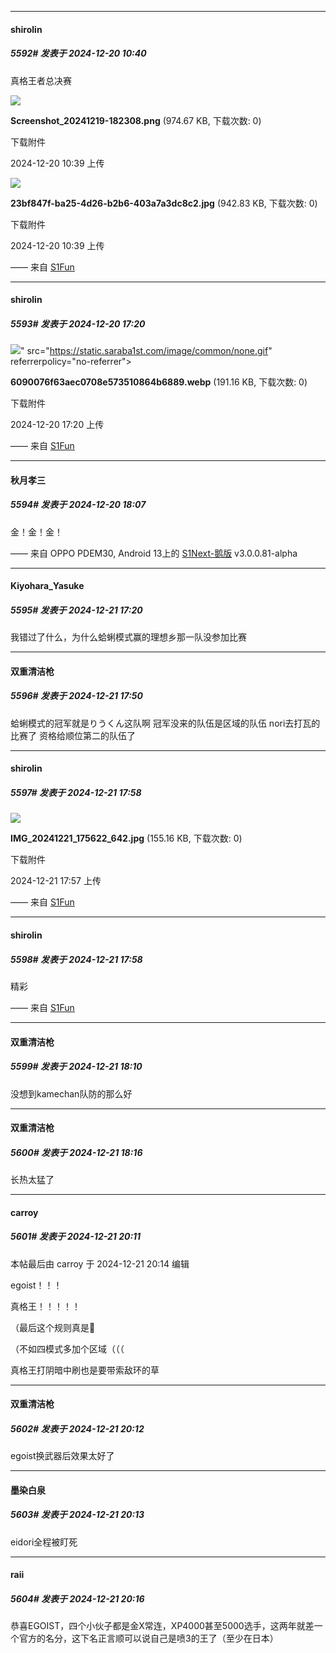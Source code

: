 ﻿
*****

####  shirolin  
##### 5592#       发表于 2024-12-20 10:40

真格王者总决赛

<img src="https://img.saraba1st.com/forum/202412/20/103947zospdix0icphorcc.png" referrerpolicy="no-referrer">

<strong>Screenshot_20241219-182308.png</strong> (974.67 KB, 下载次数: 0)

下载附件

2024-12-20 10:39 上传

<img src="https://img.saraba1st.com/forum/202412/20/103947xppz48pv955qt9im.jpg" referrerpolicy="no-referrer">

<strong>23bf847f-ba25-4d26-b2b6-403a7a3dc8c2.jpg</strong> (942.83 KB, 下载次数: 0)

下载附件

2024-12-20 10:39 上传

—— 来自 [S1Fun](https://s1fun.koalcat.com)


*****

####  shirolin  
##### 5593#       发表于 2024-12-20 17:20

<img src="https://img.saraba1st.com/forum/202412/20/172008kb4yrybgrs54myt0.webp" referrerpolicy="no-referrer">" src="https://static.saraba1st.com/image/common/none.gif" referrerpolicy="no-referrer">

<strong>6090076f63aec0708e573510864b6889.webp</strong> (191.16 KB, 下载次数: 0)

下载附件

2024-12-20 17:20 上传

—— 来自 [S1Fun](https://s1fun.koalcat.com)


*****

####  秋月孝三  
##### 5594#       发表于 2024-12-20 18:07

金！金！金！

—— 来自 OPPO PDEM30, Android 13上的 [S1Next-鹅版](https://github.com/ykrank/S1-Next/releases) v3.0.0.81-alpha


*****

####  Kiyohara_Yasuke  
##### 5595#       发表于 2024-12-21 17:20

我错过了什么，为什么蛤蜊模式赢的理想乡那一队没参加比赛


*****

####  双重清洁枪  
##### 5596#       发表于 2024-12-21 17:50

蛤蜊模式的冠军就是りうくん这队啊 冠军没来的队伍是区域的队伍 nori去打瓦的比赛了 资格给顺位第二的队伍了


*****

####  shirolin  
##### 5597#       发表于 2024-12-21 17:58

<img src="https://img.saraba1st.com/forum/202412/21/175758yzc15o1q51j51w55.jpg" referrerpolicy="no-referrer">

<strong>IMG_20241221_175622_642.jpg</strong> (155.16 KB, 下载次数: 0)

下载附件

2024-12-21 17:57 上传

—— 来自 [S1Fun](https://s1fun.koalcat.com)

*****

####  shirolin  
##### 5598#       发表于 2024-12-21 17:58

精彩

—— 来自 [S1Fun](https://s1fun.koalcat.com)


*****

####  双重清洁枪  
##### 5599#       发表于 2024-12-21 18:10

没想到kamechan队防的那么好 


*****

####  双重清洁枪  
##### 5600#       发表于 2024-12-21 18:16

长热太猛了 


*****

####  carroy  
##### 5601#       发表于 2024-12-21 20:11

 本帖最后由 carroy 于 2024-12-21 20:14 编辑 

egoist！！！

真格王！！！！！

（最后这个规则真是🤨

（不如四模式多加个区域（（（

真格王打阴暗中刷也是要带索敌环的草

*****

####  双重清洁枪  
##### 5602#       发表于 2024-12-21 20:12

egoist换武器后效果太好了

*****

####  墨染白泉  
##### 5603#       发表于 2024-12-21 20:13

eidori全程被盯死


*****

####  raii  
##### 5604#       发表于 2024-12-21 20:16

恭喜EGOIST，四个小伙子都是金X常连，XP4000甚至5000选手，这两年就差一个官方的名分，这下名正言顺可以说自己是喷3的王了（至少在日本）

